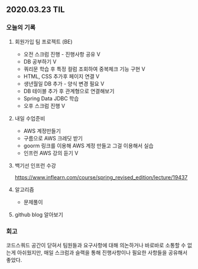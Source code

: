## 2020.03.23 TIL

### 오늘의 기록

1. 회원가입 팀 프로젝트 (BE)

   - 오전 스크럼 진행 - 진행사항 공유 V
   - DB 공부하기 V
   - 쿼리문 학습 후 특정 컬럼 조회하여 중복체크 기능 구현 V
   - HTML, CSS 추가후 페이지 연결 V
   - 생년월일 DB 추가 - 양식 변경 필요 V
   - DB 테이블 추가 후 관계형으로 연결해보기
   - Spring Data JDBC 학습
   - 오후 스크럼 진행 V

2. 내일 수업준비

   - AWS 계정만들기
   - 구름으로 AWS 크레딧 받기
   - goorm 링크를 이용해 AWS 계정 만들고 그걸 이용해서 실습
   - 인프런 AWS 강의 듣기 V

3. 백기선 인프런 수강

   https://www.inflearn.com/course/spring_revised_edition/lecture/19437

4. 알고리즘

   - 문제풀이

5. github blog 알아보기 

### 회고

코드스쿼드 공간이 닫혀서 팀원들과 요구사항에 대해 의논하거나 바로바로 소통할 수 없는게 아쉬웠지만,
매일 스크럼과 슬랙을 통해 진행사항이나 필요한 사항들을 공유해서 좋았다. 
